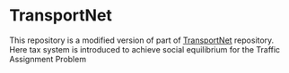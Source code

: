 # TransportNet

This repository is a modified version of part of [TransportNet](https://github.com/MeruzaKub/TransportNet) repository. Here tax system is introduced to achieve social equilibrium for the Traffic Assignment Problem  

